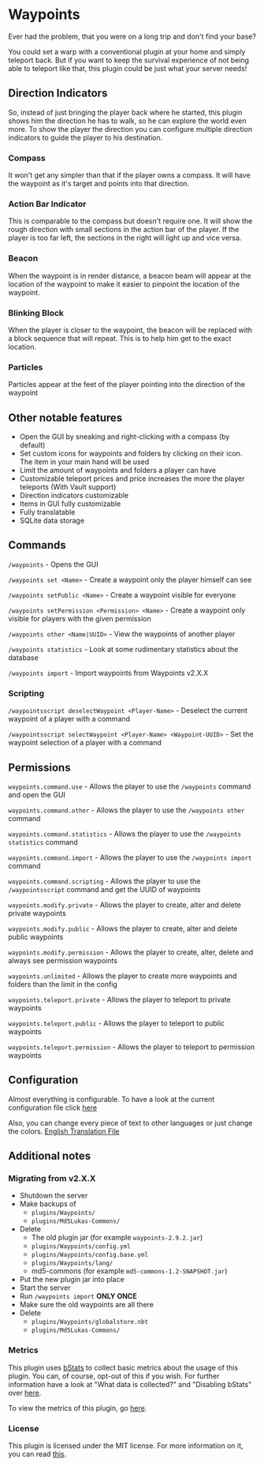 # Waypoints
Ever had the problem, that you were on a long trip and don't find your base?

You could set a warp with a conventional plugin at your home and simply teleport back.
But if you want to keep the survival experience of not being able to teleport like that,
this plugin could be just what your server needs!

## Direction Indicators
So, instead of just bringing the player back where he started,
this plugin shows him the direction he has to walk, so he can explore the world even more.
To show the player the direction you can configure multiple direction indicators to guide the player to his destination.

### Compass
It won't get any simpler than that if the player owns a compass.
It will have the waypoint as it's target and points into that direction.

### Action Bar Indicator
This is comparable to the compass but doesn't require one.
It will show the rough direction with small sections in the action bar of the player.
If the player is too far left, the sections in the right will light up and vice versa.

### Beacon
When the waypoint is in render distance, a beacon beam will appear at the location of the waypoint
to make it easier to pinpoint the location of the waypoint.

### Blinking Block
When the player is closer to the waypoint, the beacon will be replaced with a block sequence that will repeat.
This is to help him get to the exact location.

### Particles
Particles appear at the feet of the player pointing into the direction of the waypoint

## Other notable features
- Open the GUI by sneaking and right-clicking with a compass (by default)
- Set custom icons for waypoints and folders by clicking on their icon. The item in your main hand will be used
- Limit the amount of waypoints and folders a player can have
- Customizable teleport prices and price increases the more the player teleports (With Vault support)
- Direction indicators customizable 
- Items in GUI fully customizable
- Fully translatable
- SQLite data storage

## Commands
`/waypoints` - Opens the GUI

`/waypoints set <Name>` - Create a waypoint only the player himself can see

`/waypoints setPublic <Name>` - Create a waypoint visible for everyone

`/waypoints setPermission <Permission> <Name>` - Create a waypoint only visible for players with the given permission

`/waypoints other <Name|UUID>` - View the waypoints of another player

`/waypoints statistics` - Look at some rudimentary statistics about the database

`/waypoints import` - Import waypoints from Waypoints v2.X.X

### Scripting
`/waypointsscript deselectWaypoint <Player-Name>` - Deselect the current waypoint of a player with a command

`/waypointsscript selectWaypoint <Player-Name> <Waypoint-UUID>` - Set the waypoint selection of a player with a command

## Permissions
`waypoints.command.use` - Allows the player to use the `/waypoints` command and open the GUI

`waypoints.command.other` - Allows the player to use the `/waypoints other` command

`waypoints.command.statistics` - Allows the player to use the `/waypoints statistics` command

`waypoints.command.import` - Allows the player to use the `/waypoints import` command

`waypoints.command.scripting` - Allows the player to use the `/waypointsscript` command and get the UUID of waypoints

`waypoints.modify.private` - Allows the player to create, alter and delete private waypoints

`waypoints.modify.public` - Allows the player to create, alter and delete public waypoints

`waypoints.modify.permission` - Allows the player to create, alter, delete and always see permission waypoints

`waypoints.unlimited` - Allows the player to create more waypoints and folders than the limit in the config

`waypoints.teleport.private` - Allows the player to teleport to private waypoints

`waypoints.teleport.public` - Allows the player to teleport to public waypoints

`waypoints.teleport.permission` - Allows the player to teleport to permission waypoints

## Configuration

Almost everything is configurable. To have a look at the current configuration file click [here](https://github.com/Sytm/waypoints/blob/v3/master/waypoints/src/main/resources/config.yml)

Also, you can change every piece of text to other languages or just change the colors.
[English Translation File](https://github.com/Sytm/waypoints/blob/v3/master/waypoints/src/main/resources/lang/en.yml)

## Additional notes

### Migrating from v2.X.X

- Shutdown the server
- Make backups of
  - `plugins/Waypoints/`
  - `plugins/Md5Lukas-Commons/`
- Delete
  - The old plugin jar (for example `waypoints-2.9.2.jar`)
  - `plugins/Waypoints/config.yml`
  - `plugins/Waypoints/config.base.yml`
  - `plugins/Waypoints/lang/`
  - md5-commons (for example `md5-commons-1.2-SNAPSHOT.jar`)
- Put the new plugin jar into place
- Start the server
- Run `/waypoints import` **ONLY ONCE**
- Make sure the old waypoints are all there
- Delete
  - `plugins/Waypoints/globalstore.nbt`
  - `plugins/Md5Lukas-Commons/`

### Metrics
This plugin uses [bStats](https://bstats.org/) to collect basic metrics about the usage of this plugin.
You can, of course, opt-out of this if you wish. For further information have a look at "What data is collected?"
and "Disabling bStats" over [here](https://bstats.org/getting-started).

To view the metrics of this plugin, go [here](https://bstats.org/plugin/bukkit/waypoints2/6864).

### License
This plugin is licensed under the MIT license.
For more information on it, you can read [this](https://choosealicense.com/licenses/mit/).